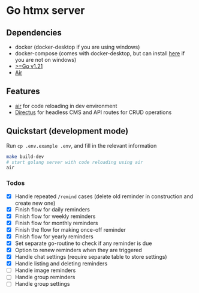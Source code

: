 # Go htmx server

## Dependencies

- docker (docker-desktop if you are using windows)
- docker-compose (comes with docker-desktop, but can install [here](https://docs.docker.com/compose/install/standalone/) if you are not on windows)
- [>=Go v1.21](https://go.dev/doc/install)
- [Air](https://github.com/cosmtrek/air)

## Features

- [air](https://github.com/cosmtrek/air) for code reloading in dev environment
- [Directus](https://directus.io/) for headless CMS and API routes for CRUD operations

## Quickstart (development mode)

Run `cp .env.example .env`, and fill in the relevant information

```sh
make build-dev
# start golang server with code reloading using air
air
```

### Todos

- [X] Handle repeated `/remind` cases (delete old reminder in construction and create new one)
- [X] Finish flow for daily reminders
- [X] Finish flow for weekly reminders
- [X] Finish flow for monthly reminders
- [X] Finish the flow for making once-off reminder
- [X] Finish flow for yearly reminders
- [X] Set separate go-routine to check if any reminder is due
- [X] Option to renew reminders when they are triggered
- [X] Handle chat settings  (require separate table to store settings)
- [X] Handle listing and deleting reminders
- [ ] Handle image reminders
- [ ] Handle group reminders
- [ ] Handle group settings
